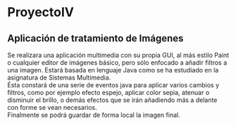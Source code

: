 # ProyectoIV #

## Aplicación de tratamiento de Imágenes ##


Se realizara una aplicación multimedia con su propia GUI, al más estilo Paint o cualquier editor de imágenes básico, pero sólo enfocado a añadir filtros a una imagen. Estará basada en lenguaje Java como se ha estudiado en la asignatura de Sistemas Multimedia.  
Ésta constará de una serie de eventos java para aplicar varios cambios y filtros, como por ejemplo efecto espejo, aplicar color sepia, atenuar o disminuir el brillo, o demás efectos que se irán añadiendo más a delante con forme se vean necesarios.  
Finalmente se podrá guardar de forma local la imagen final.
